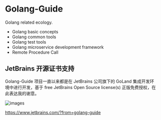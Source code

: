 # Golang-Guide

Golang related ecology.

- Golang basic concepts
- Golang common tools
- Golang test tools
- Golang microservice development framework
- Remote Procedure Call

## JetBrains 开源证书支持

Golang-Guide 项目一直以来都是在 JetBrains 公司旗下的 GoLand 集成开发环境中进行开发，基于 free JetBrains Open Source license(s) 正版免费授权，在此表达我的谢意。

![images](../Golang-Guide/docs/images/jetbrains.svg)

https://www.jetbrains.com/?from=golang-guide